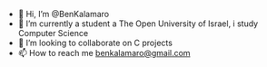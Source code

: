 - 👋 Hi, I’m @BenKalamaro
- 🌱 I’m currently a student a The Open University of Israel, i study Computer Science
- 💞️ I’m looking to collaborate on C projects
- 📫 How to reach me benkalamaro@gmail.com
